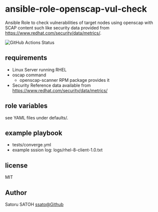 # ansible-role-openscap-vul-check

Ansible Role to check vulnerabilities of target nodes using openscap with SCAP
content such like security data provided from
https://www.redhat.com/security/data/metrics/.

![GitHub Actions Status](https://github.com/ssato/ansible-role-openscap-vul-check/workflows/Tests/badge.svg)

## requirements

- Linux Server running RHEL
- oscap command
  - openscap-scanner RPM package provides it
- Security Reference data available from https://www.redhat.com/security/data/metrics/

## role variables

see YAML files under defaults/.

## example playbook

- tests/converge.yml
- example sssion log: logs/rhel-8-client-1.0.txt

## license

MIT

## Author

Satoru SATOH [ssato@Github](https://github.com/ssato)

